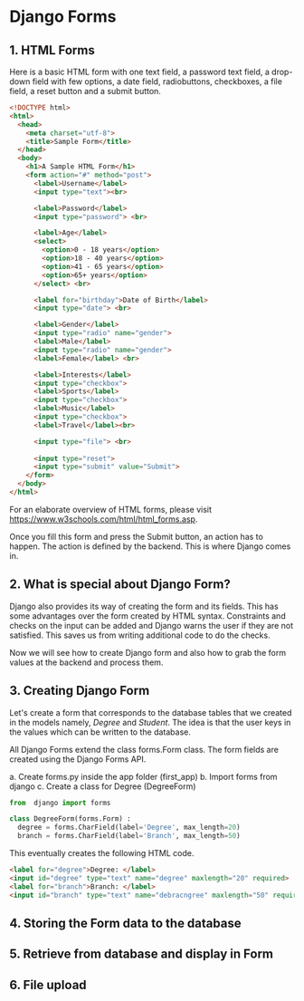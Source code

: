 
# Django Forms

## 1. HTML Forms

Here is a basic HTML form with one text field, a password text field, a drop-down field with few options, a date field, radiobuttons, checkboxes, a file field, a reset button and a submit button.

```html
<!DOCTYPE html>
<html>
  <head>
    <meta charset="utf-8">
    <title>Sample Form</title>
  </head>
  <body>
  	<h1>A Sample HTML Form</h1>
    <form action="#" method="post">
      <label>Username</label>
      <input type="text"><br>

      <label>Password</label>
      <input type="password"> <br>

      <label>Age</label>
      <select>
        <option>0 - 18 years</option>
        <option>18 - 40 years</option>
        <option>41 - 65 years</option>
        <option>65+ years</option>
      </select> <br>

      <label for="birthday">Date of Birth</label>
      <input type="date"> <br>

      <label>Gender</label>
      <input type="radio" name="gender">
      <label>Male</label>
      <input type="radio" name="gender">
      <label>Female</label> <br>

      <label>Interests</label>
      <input type="checkbox">
      <label>Sports</label>
      <input type="checkbox">
      <label>Music</label>
      <input type="checkbox">
      <label>Travel</label><br>

      <input type="file"> <br>
      
      <input type="reset">
      <input type="submit" value="Submit">
    </form>
  </body>
</html>
```

For an elaborate overview of HTML forms, please visit https://www.w3schools.com/html/html_forms.asp.

Once you fill this form and press the Submit button, an action has to happen. The action is defined by the backend. This is where Django comes in.

## 2. What is special about Django Form?

Django also provides its way of creating the form and its fields. This has some advantages over the form created by HTML syntax. Constraints and checks on the input can be added and Django warns the user if they are not satisfied. This saves us from writing additional code to do the checks.

Now we will see how to create Django form and also how to grab the form values at the backend and process them. 

## 3. Creating Django Form
Let's create a form that corresponds to the database tables that we created in the models namely, *Degree* and *Student*. The idea is that the user keys in the values which can be written to the database.

All Django Forms extend the class forms.Form class. The form fields are created using the Django Forms API. 

a. Create forms.py inside the app folder (first_app)
b. Import forms from django
c. Create a class for Degree (DegreeForm)
```python
from  django import forms

class DegreeForm(forms.Form) :
  degree = forms.CharField(label='Degree', max_length=20)
  branch = forms.CharField(label='Branch', max_length=50)
```

This eventually creates the following HTML code.
```html
<label for="degree">Degree: </label>
<input id="degree" type="text" name="degree" maxlength="20" required>
<label for="branch">Branch: </label>
<input id="branch" type="text" name="debracngree" maxlength="50" required>
```

## 4. Storing the Form data to the database

## 5. Retrieve from database and display in Form

## 6. File upload

